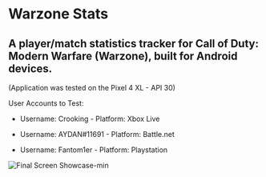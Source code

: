 
# Warzone Stats
## A player/match statistics tracker for Call of Duty: Modern Warfare (Warzone), built for Android devices.

(Application was tested on the Pixel 4 XL - API 30)

User Accounts to Test:

* Username: Crooking - Platform: Xbox Live

* Username: AYDAN#11691 - Platform: Battle.net

* Username: Fantom1er - Platform: Playstation

![Final Screen Showcase-min](https://github.com/LouieCRK/warzone-stats/assets/55953362/d7dbb081-031f-44ad-af62-1d4f35e21415)
